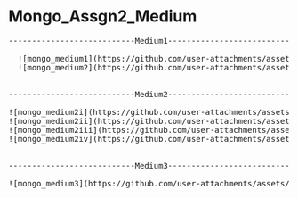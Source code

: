 # Mongo_Assgn2_Medium
<pre>
---------------------------Medium1----------------------------

  ![mongo_medium1](https://github.com/user-attachments/assets/ec092ff2-ace9-4041-bf9e-7dcee8c2e6f4)
  ![mongo_medium2](https://github.com/user-attachments/assets/edc19e46-17e6-44ae-8cd4-2f4ab1a67fd4)


---------------------------Medium2----------------------------  

![mongo_medium2i](https://github.com/user-attachments/assets/a586ff26-4b08-444d-98c5-d842b174a47a)
![mongo_medium2ii](https://github.com/user-attachments/assets/000a0075-3e51-4fe7-89be-00ffc5561586)
![mongo_medium2iii](https://github.com/user-attachments/assets/70a055e3-4e00-4400-9f94-850d8c2e42dd)
![mongo_medium2iv](https://github.com/user-attachments/assets/41a9065a-182d-4655-8b19-321dc29b8e2b)


---------------------------Medium3---------------------------- 
  
![mongo_medium3](https://github.com/user-attachments/assets/fbe9f2af-22a7-4f56-9ffc-4911956aa8f3)


</pre>
